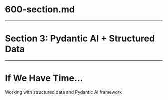# 600-section.md

---

# Section 3: Pydantic AI + Structured Data

---

# If We Have Time...

Working with structured data and Pydantic AI framework